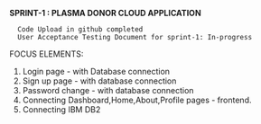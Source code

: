 **SPRINT-1 : PLASMA DONOR CLOUD APPLICATION**

      Code Upload in github completed
      User Acceptance Testing Document for sprint-1: In-progress

FOCUS ELEMENTS: 

1. Login page - with Database connection
2. Sign up page - with database connection
3. Password change - with database connection
4. Connecting Dashboard,Home,About,Profile pages - frontend.
5. Connecting IBM DB2 
